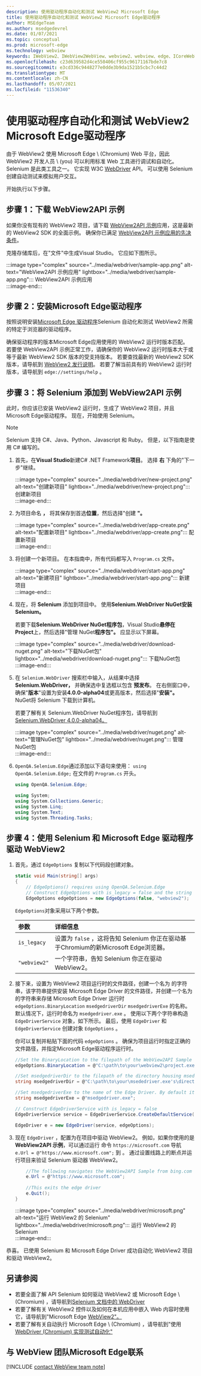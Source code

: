 ```yaml
---
description: 使用驱动程序自动化和测试 WebView2 Microsoft Edge
title: 使用驱动程序自动化和测试 WebView2 Microsoft Edge驱动程序
author: MSEdgeTeam
ms.author: msedgedevrel
ms.date: 01/07/2021
ms.topic: conceptual
ms.prod: microsoft-edge
ms.technology: webview
keywords: IWebView2、IWebView2WebView、webview2、webview、edge、ICoreWebView2、ICoreWebView2Controller、Selenium、Microsoft Edge Driver
ms.openlocfilehash: c23d639582d4ce550406cf955c96171167bde7c8
ms.sourcegitcommit: e3cd336c9448277e0dde3b9da1521b5cbc7c44d2
ms.translationtype: MT
ms.contentlocale: zh-CN
ms.lasthandoff: 05/07/2021
ms.locfileid: "11536340"
---
```

# <a name="automating-and-testing-webview2-with-microsoft-edge-driver"></a>使用驱动程序自动化和测试 WebView2 Microsoft Edge驱动程序  

由于 WebView2 使用 Microsoft Edge \ (Chromium\) Web 平台，因此 WebView2 开发人员 \ (you\) 可以利用标准 Web 工具进行调试和自动化。  Selenium 是此类工具之一。  它实现 W3C [WebDriver][W3cWebdriver2] API。  可以使用 Selenium 创建自动测试来模拟用户交互。  

开始执行以下步骤。  

## <a name="step-1--download-webview2api-sample"></a>步骤 1：下载 WebView2API 示例  

如果你没有现有的 WebView2 项目，请下载 [WebView2API 示例][GithubMicrosoftedgewebview2samplesSampleappsWebview2apisample]应用，这是最新的 WebView2 SDK 的全面示例。  确保你已满足 [WebView2API 示例应用的先决条件][GithubMicrosoftedgeWebview2samplesSampleappsWebview2apisamplePrerequisites]。  

克隆存储库后，在"文件"中生成Visual Studio。  它应如下图所示。  

:::image type="complex" source="../media/webdriver/sample-app.png" alt-text="WebView2API 示例应用" lightbox="../media/webdriver/sample-app.png":::
   WebView2API 示例应用  
:::image-end:::  

## <a name="step-2--install-microsoft-edge-driver"></a>步骤 2：安装Microsoft Edge驱动程序  

按照说明安装[Microsoft Edge 驱动程序][WebdriverChromiumDownloadMicrosoftEdgeDriver]Selenium 自动化和测试 WebView2 所需的特定于浏览器的驱动程序。  

确保驱动程序的版本Microsoft Edge应用使用的 WebView2 运行时版本匹配。  若要使 WebView2API 示例正常工作，请确保你的 WebView2 运行时版本大于或等于最新 WebView2 SDK 版本的受支持版本。  若要查找最新的 WebView2 SDK 版本，请导航到 [WebView2 发行说明][Webview2Releasenotes]。  若要了解当前具有的 WebView2 运行时版本，请导航到 `edge://settings/help` 。  

## <a name="step-3--add-selenium-to-the-webview2api-sample"></a>步骤 3：将 Selenium 添加到 WebView2API 示例  

此时，你应该已安装 WebView2 运行时，生成了 WebView2 项目，并且Microsoft Edge驱动程序。  现在，开始使用 Selenium。  

> [!NOTE]
> Selenium 支持 C\#、Java、Python、Javascript 和 Ruby。  但是，以下指南是使用 C\# 编写的。  

1.  首先，在**Visual Studio**新建C# .NET Framework**项目**。  选择 **右** 下角的"下一步"继续。  
    
    :::image type="complex" source="../media/webdriver/new-project.png" alt-text="创建新项目" lightbox="../media/webdriver/new-project.png":::
       创建新项目  
    :::image-end:::  
    
1.  为项目命名 **，** 将其保存到首选**位置**，然后选择"创建 **"。**  
    
    :::image type="complex" source="../media/webdriver/app-create.png" alt-text="配置新项目" lightbox="../media/webdriver/app-create.png":::
       配置新项目  
    :::image-end:::  
    
1.  将创建一个新项目。  在本指南中，所有代码都写入 `Program.cs` 文件。  
    
    :::image type="complex" source="../media/webdriver/start-app.png" alt-text="新建项目" lightbox="../media/webdriver/start-app.png":::
       新建项目  
    :::image-end:::  
    
1.  现在，将 **Selenium** 添加到项目中。  使用**Selenium.WebDriver NuGet安装 Selenium。**  
    
    若要下载**Selenium.WebDriver NuGet程序包**，Visual Studio**悬停在** **Project**上，然后选择"管理 NuGet**程序包"。**  应显示以下屏幕。  
    
    :::image type="complex" source="../media/webdriver/download-nuget.png" alt-text="下载NuGet包" lightbox="../media/webdriver/download-nuget.png":::
       下载NuGet包  
    :::image-end:::  
    
1.  在 `Selenium.WebDriver` 搜索栏中输入，从结果中选择 **Selenium.WebDriver，** 并确保选中复选框以包含 **预发布**。  在右侧窗口中，确保"**版本**"设置为安装**4.0.0-alpha04**或更高版本，然后选择"**安装"。**  NuGet将 Selenium 下载到计算机。  
    
    若要了解有关 Selenium.WebDriver NuGet程序包，请导航到[Selenium.WebDriver 4.0.0-alpha04。][NugetSeleniumWebdriver400Alpha04]  
    
    :::image type="complex" source="../media/webdriver/nuget.png" alt-text="管理NuGet包" lightbox="../media/webdriver/nuget.png":::
       管理NuGet包  
    :::image-end:::  
    
1.  `OpenQA.Selenium.Edge`通过添加以下语句来使用： `using OpenQA.Selenium.Edge;` 在文件的 `Program.cs` 开头。  
    
    ```csharp
    using OpenQA.Selenium.Edge;
    
    using System;
    using System.Collections.Generic;
    using System.Linq;
    using System.Text;
    using System.Threading.Tasks;
    ```  
    
## <a name="step-4-drive-webview2-with-selenium-and-microsoft-edge-driver"></a>步骤 4：使用 Selenium 和 Microsoft Edge 驱动程序驱动 WebView2  

1.  首先，通过 `EdgeOptions` 复制以下代码段创建对象。  
    
    ```csharp
    static void Main(string[] args)
    {
        // EdgeOptions() requires using OpenQA.Selenium.Edge
        // Construct EdgeOptions with is_legacy = false and the string "webview2"
        EdgeOptions edgeOptions = new EdgeOptions(false, "webview2");
    ```  
    
    `EdgeOptions`对象采用以下两个参数。  
    
    | 参数 | 详细信息 |    
    |:--- |:--- |  
    | `is_legacy` | 设置为 `false` ，这将告知 Selenium 你正在驱动基于Chromium的新Microsoft Edge浏览器。 |  
    | `"webview2"` | 一个字符串，告知 Selenium 你正在驱动 WebView2。 |  
    
1.  接下来，设置为 WebView2 项目运行时的文件路径，创建一个名为 的字符串，该字符串提供安装 Microsoft Edge Driver 的文件路径，并创建一个名为 的字符串来存储 Microsoft Edge Driver 运行时 `edgeOptions.BinaryLocation` `msedgedriverDir` [][MicrosoftDeveloperMicrosoftEdgeWebDriverDownloads] `msedgedriverExe` 的名称。  默认情况下，运行时命名为 `msedgedriver.exe` 。 使用以下两个字符串构造 `EdgeDriverService` 对象，如下所示。  最后，使用 `EdgeDriver` 和 `EdgeDriverService` 创建对象 `EdgeOptions` 。  
    
    你可以复制并粘贴下面的代码 `edgeOptions` 。  确保为项目运行时指定正确的文件路径，并指定Microsoft Edge驱动程序运行时。  
    
    ```csharp
    //Set the BinaryLocation to the filepath of the WebView2API Sample runtime
    edgeOptions.BinaryLocation = @"C:\path\to\your\webview2\project.exe";
    
    //Set msedgedriverDir to the filepath of the directory housing msedgedriver.exe
    string msedgedriverDir = @"C:\path\to\your\msededriver.exe's\directory";
    
    //Set msedgedriverExe to the name of the Edge Driver. By default it is:
    string msedgedriverExe = @"msedgedriver.exe";
    
    // Construct EdgeDriverService with is_legacy = false  
    EdgeDriverService service = EdgeDriverService.CreateDefaultService(msedgedriverDir, msedgedriverExe, false);
    
    EdgeDriver e = new EdgeDriver(service, edgeOptions);
    ```
    
3.  现在 `EdgeDriver` ，配置为在项目中驱动 WebView2。  例如，如果你使用的是 **WebView2API 示例**，可以通过运行 命令 `https://microsoft.com` 导航 `e.Url = @"https://www.microsoft.com";` 到 。  通过设置线路上的断点并运行项目来验证 Selenium 驱动器 WebView2。  
    
    ```csharp
        //The following navigates the WebView2API Sample from bing.com to microsoft.com
        e.Url = @"https://www.microsoft.com";
        
        //This exits the edge driver
        e.Quit();
    }
    ```  
    
    :::image type="complex" source="../media/webdriver/microsoft.png" alt-text="运行 WebView2 的 Selenium" lightbox="../media/webdriver/microsoft.png":::
       运行 WebView2 的 Selenium  
    :::image-end:::

恭喜。  已使用 Selenium 和 Microsoft Edge Driver 成功自动化 WebView2 项目和驱动 WebView2。  

## <a name="see-also"></a>另请参阅  

*   若要全面了解 API Selenium 如何驱动 WebView2 或 Microsoft Edge \ (Chromium\) ，请导航到[Selenium 文档中的 WebDriver][SeleniumWebdriver]   
*   若要了解有关 WebView2 控件以及如何在本机应用中嵌入 Web 内容时使用它，请导航到"Microsoft Edge [WebView2"。][WebViewIndex]  
*   若要了解有关自动执行 Microsoft Edge \ (Chromium\) ，请导航到"使用[WebDriver (Chromium) 实现测试自动化"][WebdriverChromium]   
    
## <a name="getting-in-touch-with-the-microsoft-edge-webview-team"></a>与 WebView 团队Microsoft Edge联系  

[!INCLUDE [contact WebView team note](../includes/contact-webview-team-note.md)]  

<!-- links -->  

[WebdriverChromium]: ../../webdriver-chromium/index.md "将 WebDriver (Chromium) 用于测试自动化|Microsoft Docs"  
[WebdriverChromiumDownloadMicrosoftEdgeDriver]: ../../webdriver-chromium/index.md#download-microsoft-edge-driver "下载Microsoft Edge驱动程序 - 使用 WebDriver (Chromium) 测试自动化|Microsoft Docs"  
[WebViewIndex]: ../index.md "WebView2 Microsoft Edge简介 - Microsoft Docs"  
[Webview2Releasenotes]: ../releasenotes.md "WebView2 SDK |Microsoft Docs"  

[MicrosoftDeveloperMicrosoftEdgeWebDriverDownloads]: https://developer.microsoft.com/microsoft-edge/tools/webdriver#downloads "下载 WebDriver |Microsoft Edge开发人员"  

[GithubMicrosoftedgewebview2samplesSampleappsWebview2apisample]: https://github.com/MicrosoftEdge/WebView2Samples/tree/master/SampleApps/WebView2APISample "WebView2 API 示例 - MicrosoftEdge/WebView2Samples |GitHub"  
[GithubMicrosoftedgeWebview2samplesSampleappsWebview2apisamplePrerequisites]: https://github.com/MicrosoftEdge/WebView2Samples/tree/master/SampleApps/WebView2APISample#prerequisites "先决条件 - WebView2 API 示例|GitHub"  

[NugetSeleniumWebdriver400Alpha04]: https://www.nuget.org/packages/Selenium.WebDriver/4.0.0-alpha04 "Selenium.WebDriver 4.0.0-alpha04 |NuGet库"  

[SeleniumWebdriver]: https://www.selenium.dev/documentation/en/webdriver "WebDriver |Selenium"  

[W3cWebdriver2]: https://www.w3.org/TR/webdriver2 "WebDriver |W3C"  
